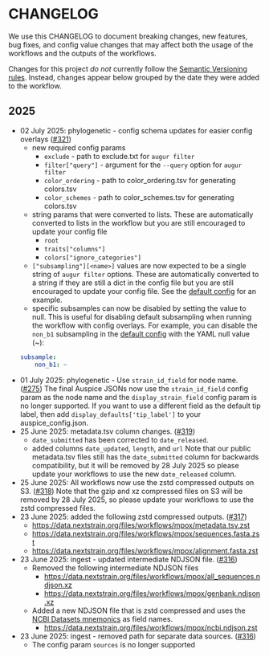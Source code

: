 # CHANGELOG

We use this CHANGELOG to document breaking changes, new features, bug fixes,
and config value changes that may affect both the usage of the workflows and
the outputs of the workflows.

Changes for this project _do not_ currently follow the [Semantic Versioning rules](https://semver.org/spec/v2.0.0.html).
Instead, changes appear below grouped by the date they were added to the workflow.


## 2025

* 02 July 2025: phylogenetic - config schema updates for easier config overlays ([#321][])
    * new required config params
        * `exclude` - path to exclude.txt for `augur filter`
        * `filter["query"]` - argument for the `--query` option for `augur filter`
        * `color_ordering` - path to color_ordering.tsv for generating colors.tsv
        * `color_schemes` - path to color_schemes.tsv for generating colors.tsv
    * string params that were converted to lists.
    These are automatically converted to lists in the workflow but you are still encouraged to update your config file
        * `root`
        * `traits["columns"]`
        * `colors["ignore_categories"]`
    * `["subsampling"][<name>]` values are now expected to be a single string of `augur filter` options.
    These are automatically converted to a string if they are still a dict in the config file but you are still encouraged to update your config file.
    See the [default config](./phylogenetic/defaults/hmpxv1/config.yaml) for an example.
    * specific subsamples can now be disabled by setting the value to null.
    This is useful for disabling default subsampling when running the workflow with config overlays.
    For example, you can disable the `non_b1` subsampling in the [default config](./phylogenetic/defaults/hmpxv1/config.yaml) with the YAML null value (~):
    ```yaml
    subsample:
        non_b1: ~
    ```
* 01 July 2025: phylogenetic - Use `strain_id_field` for node name. ([#275][])
    The final Auspice JSONs now use the `strain_id_field` config param as the
    node name and the `display_strain_field` config param is no longer supported.
    If you want to use a different field as the default tip label, then add
    `display_defaults['tip_label']` to your auspice_config.json.
* 25 June 2025: metadata.tsv column changes. ([#319][])
    * `date_submitted` has been corrected to `date_released`.
    * added columns `date_updated`, `length`, and `url`
    Note that our public metadata.tsv files still has the `date_submitted` column
    for backwards compatibility, but it will be removed by 28 July 2025 so please
    update your workflows to use the new `date_released` column.
* 25 June 2025: All workflows now use the zstd compressed outputs on S3. ([#318][])
    Note that the gzip and xz compressed files on S3 will be removed by 28 July 2025,
    so please update your workflows to use the zstd compressed files.
* 23 June 2025: added the following zstd compressed outputs. ([#317][])
    * https://data.nextstrain.org/files/workflows/mpox/metadata.tsv.zst
    * https://data.nextstrain.org/files/workflows/mpox/sequences.fasta.zst
    * https://data.nextstrain.org/files/workflows/mpox/alignment.fasta.zst
* 23 June 2025: ingest - updated intermediate NDJSON file. ([#316][])
    * Removed the following intermediate NDJSON files
        * https://data.nextstrain.org/files/workflows/mpox/all_sequences.ndjson.xz
        * https://data.nextstrain.org/files/workflows/mpox/genbank.ndjson.xz
    * Added a new NDJSON file that is zstd compressed and uses the [NCBI Datasets mnemonics][] as field names.
        * https://data.nextstrain.org/files/workflows/mpox/ncbi.ndjson.zst
* 23 June 2025: ingest - removed path for separate data sources. ([#316][])
    * The config param `sources` is no longer supported


[#275]: https://github.com/nextstrain/mpox/pull/275
[#316]: https://github.com/nextstrain/mpox/pull/316
[#317]: https://github.com/nextstrain/mpox/pull/317
[#318]: https://github.com/nextstrain/mpox/pull/318
[#319]: https://github.com/nextstrain/mpox/pull/319
[#321]: https://github.com/nextstrain/mpox/pull/321
[NCBI Datasets mnemonics]: https://www.ncbi.nlm.nih.gov/datasets/docs/v2/reference-docs/command-line/dataformat/tsv/dataformat_tsv_virus-genome/#fields
